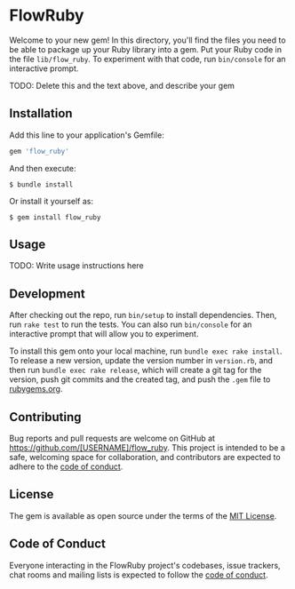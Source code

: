 # FlowRuby

Welcome to your new gem! In this directory, you'll find the files you need to be able to package up your Ruby library into a gem. Put your Ruby code in the file `lib/flow_ruby`. To experiment with that code, run `bin/console` for an interactive prompt.

TODO: Delete this and the text above, and describe your gem

## Installation

Add this line to your application's Gemfile:

```ruby
gem 'flow_ruby'
```

And then execute:

    $ bundle install

Or install it yourself as:

    $ gem install flow_ruby

## Usage

TODO: Write usage instructions here

## Development

After checking out the repo, run `bin/setup` to install dependencies. Then, run `rake test` to run the tests. You can also run `bin/console` for an interactive prompt that will allow you to experiment.

To install this gem onto your local machine, run `bundle exec rake install`. To release a new version, update the version number in `version.rb`, and then run `bundle exec rake release`, which will create a git tag for the version, push git commits and the created tag, and push the `.gem` file to [rubygems.org](https://rubygems.org).

## Contributing

Bug reports and pull requests are welcome on GitHub at https://github.com/[USERNAME]/flow_ruby. This project is intended to be a safe, welcoming space for collaboration, and contributors are expected to adhere to the [code of conduct](https://github.com/[USERNAME]/flow_ruby/blob/master/CODE_OF_CONDUCT.md).

## License

The gem is available as open source under the terms of the [MIT License](https://opensource.org/licenses/MIT).

## Code of Conduct

Everyone interacting in the FlowRuby project's codebases, issue trackers, chat rooms and mailing lists is expected to follow the [code of conduct](https://github.com/[USERNAME]/flow_ruby/blob/master/CODE_OF_CONDUCT.md).
